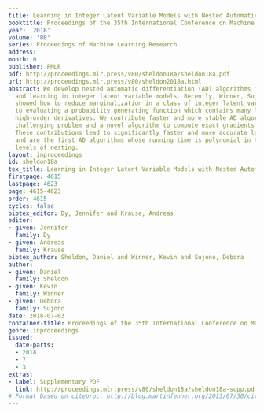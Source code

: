 ```yaml
---
title: Learning in Integer Latent Variable Models with Nested Automatic Differentiation
booktitle: Proceedings of the 35th International Conference on Machine Learning
year: '2018'
volume: '80'
series: Proceedings of Machine Learning Research
address: 
month: 0
publisher: PMLR
pdf: http://proceedings.mlr.press/v80/sheldon18a/sheldon18a.pdf
url: http://proceedings.mlr.press/v80/sheldon2018a.html
abstract: We develop nested automatic differentiation (AD) algorithms for exact inference
  and learning in integer latent variable models. Recently, Winner, Sujono, and Sheldon
  showed how to reduce marginalization in a class of integer latent variable models
  to evaluating a probability generating function which contains many levels of nested
  high-order derivatives. We contribute faster and more stable AD algorithms for this
  challenging problem and a novel algorithm to compute exact gradients for learning.
  These contributions lead to significantly faster and more accurate learning algorithms,
  and are the first AD algorithms whose running time is polynomial in the number of
  levels of nesting.
layout: inproceedings
id: sheldon18a
tex_title: Learning in Integer Latent Variable Models with Nested Automatic Differentiation
firstpage: 4615
lastpage: 4623
page: 4615-4623
order: 4615
cycles: false
bibtex_editor: Dy, Jennifer and Krause, Andreas
editor:
- given: Jennifer
  family: Dy
- given: Andreas
  family: Krause
bibtex_author: Sheldon, Daniel and Winner, Kevin and Sujono, Debora
author:
- given: Daniel
  family: Sheldon
- given: Kevin
  family: Winner
- given: Debora
  family: Sujono
date: 2018-07-03
container-title: Proceedings of the 35th International Conference on Machine Learning
genre: inproceedings
issued:
  date-parts:
  - 2018
  - 7
  - 3
extras:
- label: Supplementary PDF
  link: http://proceedings.mlr.press/v80/sheldon18a/sheldon18a-supp.pdf
# Format based on citeproc: http://blog.martinfenner.org/2013/07/30/citeproc-yaml-for-bibliographies/
---
```


